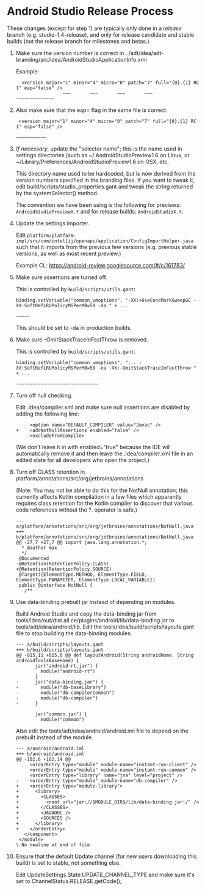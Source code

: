 # Android Studio Release Process

These changes (except for step 1) are typically only done in a
*release* branch (e.g. studio-1.4-release), and only for release
candidate and stable builds (not the release branch for milestones and
betas.)

 1. Make sure the version number is correct in
    ../adt/idea/adt-branding/src/idea/AndroidStudioApplicationInfo.xml

    Example:

    ```
      <version major="1" minor="4" micro="0" patch="7" full="{0}.{1} RC 1" eap="false" />
                     ~~~       ~~~       ~~~       ~~~      ~~~~~~~~~~~~~~
    ```

 2. Also make sure that the eap= flag in the same file is correct.

    ```
     <version major="1" minor="4" micro="0" patch="7" full="{0}.{1} RC 1" eap="false" />
                                                                          ~~~~~~~~~~~
    ```

 3. *If necessary*, update the "selector name"; this is the name used
    in settings directories (such as ~/.AndroidStudioPreview1.6 on
    Linux, or ~/Library/Preferences/AndroidStudioPreview1.6 on OSX,
    etc.

    This directory name used to be hardcoded, but is now derived from
    the version numbers specified in the branding files. If you want
    to tweak it, edit build/scripts/studio_properties.gant and tweak
    the string returned by the systemSelector() method.

    The convention we have been using is the following for previews:
        `AndroidStudioPreviewX.Y`
    and for release builds:
        `AndroidStudioX.Y`.

 4. Update the settings importer.

    Edit
    `platform/platform-impl/src/com/intellij/openapi/application/ConfigImportHelper.java`
    such that it imports from the previous few versions (e.g. previous stable
    versions, as well as most recent preview.)

    Example CL: https://android-review.googlesource.com/#/c/161783/


 5. Make sure assertions are turned off.

    This is controlled by `build/scripts/utils.gant`:

    ```
    binding.setVariable("common_vmoptions", "-XX:+UseConcMarkSweepGC -XX:SoftRefLRUPolicyMSPerMB=50 -da " + ...
                                                                                                   ~~~~~
    ```

    This should be set to -da in production builds.

 6. Make sure -OmitStackTraceInFastThrow is removed.

    This is controlled by `build/scripts/utils.gant`:

    ```
    binding.setVariable("common_vmoptions", "... -XX:SoftRefLRUPolicyMSPerMB=50 -ea -XX:-OmitStackTraceInFastThrow " + ...
                                                                                    ~~~~~~~~~~~~~~~~~~~~~~~~~~~~~~
    ```

 7. Turn off null checking.

    Edit .idea/compiler.xml and make sure null assertions are disabled by
    adding the following line:

    ```
         <option name="DEFAULT_COMPILER" value="Javac" />
    +    <addNotNullAssertions enabled="false" />
         <excludeFromCompile>
    ```

    (We don't leave it in with enabled="true" because the IDE will automatically
    remove it and then leave the .idea/compiler.xml file in an edited state
    for all developers who open the project.)

 8. Turn off CLASS retention in
    platform/annotations/src/org/jetbrains/annotations

    (Note: You may not be able to do this for the NotNull annotation; this
     currently affects Kotlin compilation in a few files which apparently
     requires class retention for the Kotlin compiler to discover that various
     code references without the ?. operator is safe.)

    ```
    --- a/platform/annotations/src/org/jetbrains/annotations/NotNull.java
    +++ b/platform/annotations/src/org/jetbrains/annotations/NotNull.java
    @@ -27,7 +27,7 @@ import java.lang.annotation.*;
      * @author max
      */
     @Documented
    -@Retention(RetentionPolicy.CLASS)
    +@Retention(RetentionPolicy.SOURCE)
     @Target({ElementType.METHOD, ElementType.FIELD, ElementType.PARAMETER, ElementType.LOCAL_VARIABLE})
     public @interface NotNull {
       /**
    ```

 9. Use data-binding prebuilt jar instead of depending on modules.

    Build Android Studio and copy the data-binding jar from
    tools/idea/out/dist.all.ce/plugins/android/lib/data-binding.jar to tools/adt/idea/android/lib.
    Edit the tools/idea/build/scripts/layouts.gant file to stop building
    the data-binding modules.

    ```
    --- a/build/scripts/layouts.gant
    +++ b/build/scripts/layouts.gant
    @@ -815,11 +815,6 @@ def layoutAndroid(String androidHome, String androidToolsBaseHome) {
           jar("android-rt.jar") {
             module("android-rt")
           }
    -      jar("data-binding.jar") {
    -        module("db-baseLibrary")
    -        module("db-compilerCommon")
    -        module("db-compiler")
    -      }

           jar("common.jar") {
             module("common")
    ```

    Also edit the tools/adt/idea/android/android.iml file to depend on the prebuilt instead of the module.
    ```
    --- a/android/android.iml
    +++ b/android/android.iml
    @@ -102,6 +102,14 @@
         <orderEntry type="module" module-name="instant-run-client" />
         <orderEntry type="module" module-name="instant-run-common" />
         <orderEntry type="library" name="jna" level="project" />
    -    <orderEntry type="module" module-name="db-compiler" />
    +    <orderEntry type="module-library">
    +      <library>
    +        <CLASSES>
    +          <root url="jar://$MODULE_DIR$/lib/data-binding.jar!/" />
    +        </CLASSES>
    +        <JAVADOC />
    +        <SOURCES />
    +      </library>
    +    </orderEntry>
       </component>
     </module>
    \ No newline at end of file
    ```

10. Ensure that the default Update channel (for new users downloading this build)
    is set to stable, not something else.

    Edit UpdateSettings.State.UPDATE_CHANNEL_TYPE and make sure it's set
    to ChannelStatus.RELEASE.getCode();
